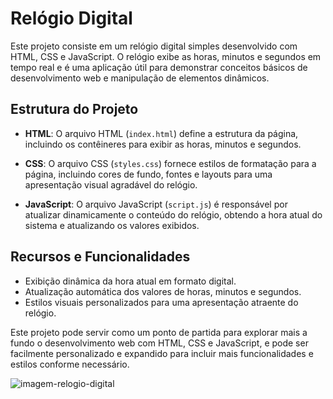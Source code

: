 # Relógio Digital

Este projeto consiste em um relógio digital simples desenvolvido com HTML, CSS e JavaScript. O relógio exibe as horas, minutos e segundos em tempo real e é uma aplicação útil para demonstrar conceitos básicos de desenvolvimento web e manipulação de elementos dinâmicos.

## Estrutura do Projeto

- **HTML**: O arquivo HTML (`index.html`) define a estrutura da página, incluindo os contêineres para exibir as horas, minutos e segundos.
  
- **CSS**: O arquivo CSS (`styles.css`) fornece estilos de formatação para a página, incluindo cores de fundo, fontes e layouts para uma apresentação visual agradável do relógio.

- **JavaScript**: O arquivo JavaScript (`script.js`) é responsável por atualizar dinamicamente o conteúdo do relógio, obtendo a hora atual do sistema e atualizando os valores exibidos.

## Recursos e Funcionalidades

- Exibição dinâmica da hora atual em formato digital.
- Atualização automática dos valores de horas, minutos e segundos.
- Estilos visuais personalizados para uma apresentação atraente do relógio.

Este projeto pode servir como um ponto de partida para explorar mais a fundo o desenvolvimento web com HTML, CSS e JavaScript, e pode ser facilmente personalizado e expandido para incluir mais funcionalidades e estilos conforme necessário.

![imagem-relogio-digital](https://github.com/AdrianaLMR/Relogio-Dgital-Dinamico/assets/98758967/e08727d5-90a7-42d0-b278-fdc7bb190001)
